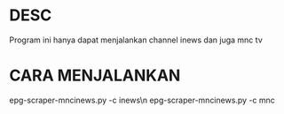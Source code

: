 # DESC
Program ini hanya dapat menjalankan channel inews dan juga mnc tv

# CARA MENJALANKAN
epg-scraper-mncinews.py -c inews\n
epg-scraper-mncinews.py -c mnc 
